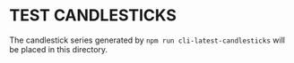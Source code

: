 # TEST CANDLESTICKS

The candlestick series generated by `npm run cli-latest-candlesticks` will be placed in this directory.